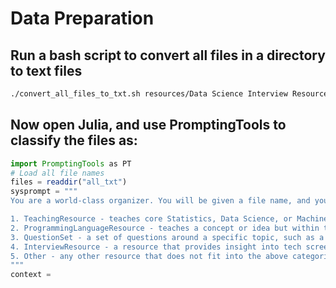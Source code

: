 # Data Preparation 


## Run a bash script to convert all files in a directory to text files
```bash 
./convert_all_files_to_txt.sh resources/Data Science Interview Resources
```

## Now open Julia, and use PromptingTools to classify the files as: 
```julia
import PromptingTools as PT 
# Load all file names 
files = readdir("all_txt")
sysprompt = """
You are a world-class organizer. You will be given a file name, and you will classify the file into one of the following categories:

1. TeachingResource - teaches core Statistics, Data Science, or Machine Learning concepts - not including a specific programming language.
2. ProgrammingLanguageResource - teaches a concept or idea but within the scope of a specific programming language, such as Python, R, or Julia. 
3. QuestionSet - a set of questions around a specific topic, such as a Data Science interview question set.
4. InterviewResource - a resource that provides insight into tech screens or specific interview instances at specific companies. 
5. Other - any other resource that does not fit into the above categories.
"""
context = 

```
